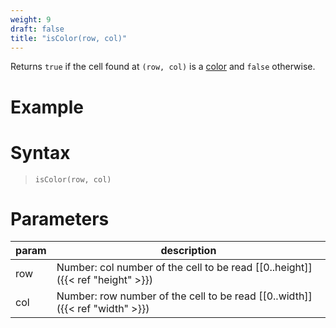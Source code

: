 ```yaml
---
weight: 9
draft: false
title: "isColor(row, col)"
---
```


Returns `true` if the cell found at `(row, col)` is a [color](https://p5js.org/reference/#/p5.Color) and `false` otherwise.

# Example

# Syntax

> `isColor(row, col)`

# Parameters

| param    | description                                                                     |
|----------|---------------------------------------------------------------------------------|
| row      | Number: col number of the cell to be read [\[0..height\]]({{< ref "height" >}}) |
| col      | Number: row number of the cell to be read [\[0..width\]]({{< ref "width" >}})   |